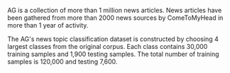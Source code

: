 AG is a collection of more than 1 million news articles. News articles have been gathered from more than 2000 news sources by ComeToMyHead in more than 1 year of activity. 

The AG's news topic classification dataset is constructed by choosing 4 largest classes from the original corpus. Each class contains 30,000 training samples and 1,900 testing samples. The total number of training samples is 120,000 and testing 7,600.


